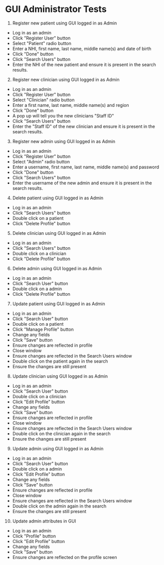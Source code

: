 # GUI Administrator Tests

1. Register new patient using GUI logged in as Admin
- Log in as an admin
- Click "Register User" button
- Select "Patient" radio button
- Enter a NHI, first name, last name, middle name(s) and date of birth
- Click "Done" button
- Click "Search Users" button
- Enter the NHI of the new patient and ensure it is present in the search results.

2. Register new clinician using GUI logged in as Admin
- Log in as an admin
- Click "Register User" button
- Select "Clinician" radio button
- Enter a first name, last name, middle name(s) and region
- Click "Done" button
- A pop up will tell you the new clinicians "Staff ID"
- Click "Search Users" button
- Enter the "Staff ID" of the new clinician and ensure it is present in the search results.

3. Register new admin using GUI logged in as Admin
- Log in as an admin
- Click "Register User" button
- Select "Admin" radio button
- Enter a username, first name, last name, middle name(s) and password
- Click "Done" button
- Click "Search Users" button
- Enter the username of the new admin and ensure it is present in the search results.

4. Delete patient using GUI logged in as Admin
- Log in as an admin
- Click "Search Users" button
- Double click on a patient
- Click "Delete Profile" button

5. Delete clinician using GUI logged in as Admin
- Log in as an admin
- Click "Search Users" button
- Double click on a clinician
- Click "Delete Profile" button

6. Delete admin using GUI logged in as Admin
- Log in as an admin
- Click "Search User" button
- Double click on a admin
- Click "Delete Profile" button

7. Update patient using GUI logged in as Admin
- Log in as an admin
- Click "Search User" button
- Double click on a patient
- Click "Manage Profile" button
- Change any fields
- Click "Save" button
- Ensure changes are reflected in profile
- Close window
- Ensure changes are reflected in the Search Users window
- Double click on the patient again in the search
- Ensure the changes are still present

8. Update clinician using GUI logged in as Admin
- Log in as an admin
- Click "Search User" button
- Double click on a clinician
- Click "Edit Profile" button
- Change any fields
- Click "Save" button
- Ensure changes are reflected in profile
- Close window
- Ensure changes are reflected in the Search Users window
- Double click on the clinician again in the search
- Ensure the changes are still present

9. Update admin using GUI logged in as Admin
- Log in as an admin
- Click "Search User" button
- Double click on a admin
- Click "Edit Profile" button
- Change any fields
- Click "Save" button
- Ensure changes are reflected in profile
- Close window
- Ensure changes are reflected in the Search Users window
- Double click on the admin again in the search
- Ensure the changes are still present

10. Update admin attributes in GUI
- Log in as an admin
- Click "Profile" button
- Click "Edit Profile" button
- Change any fields
- Click "Save" button
- Ensure changes are reflected on the profile screen
